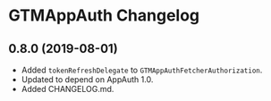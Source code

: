 # GTMAppAuth Changelog

## 0.8.0 (2019-08-01)

* Added `tokenRefreshDelegate` to `GTMAppAuthFetcherAuthorization`.
* Updated to depend on AppAuth 1.0.
* Added CHANGELOG.md.
